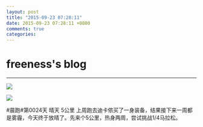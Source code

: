 ```yaml
---
layout: post
title: "2015-09-23 07:28:11"
date: 2015-09-23 07:28:11 +0800
comments: true
categories: 
---
```


# freeness's blog

----------

![](http://okqmqrbgo.bkt.clouddn.com/201509230728111.jpg)

![](http://okqmqrbgo.bkt.clouddn.com/201509230728112.jpg)

>
\#晨跑\#第0024天 晴天 5公里 上周跑去迪卡侬买了一身装备，结果接下来一周都是雾霾，今天终于放晴了。先来个5公里，热身两周，尝试挑战1/4马拉松。